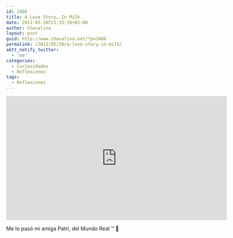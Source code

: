 ```yaml
---
id: 2466
title: A Love Story… In Milk
date: 2011-05-20T21:33:39+02:00
author: Chavalina
layout: post
guid: http://www.chavalina.net/?p=2466
permalink: /2011/05/20/a-love-story-in-milk/
aktt_notify_twitter:
  - 'no'
categories:
  - Curiosidades
  - Reflexiones
tags:
  - Reflexiones
---
```

<iframe src="http://player.vimeo.com/video/23627164" width="600" height="338" frameborder="0"></iframe>

Me lo pasó mi amiga Patri, del Mundo Real &#8482; 🙂